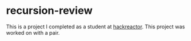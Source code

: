 # recursion-review
This is a project I completed as a student at [hackreactor](http://hackreactor.com). This project was worked on with a pair.
